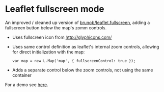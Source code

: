 Leaflet fullscreen mode
=======================

An improved / cleaned up version of [brunob/leaflet.fullscreen](https://github.com/brunob/leaflet.fullscreen), adding a fullscreen button below the map's zomm controls.

- Uses fullscreen icon from http://glyphicons.com/
- Uses same control definition as leaflet's internal zoom controls, allowing for direct initialization with the map:

  `var map = new L.Map('map', {
    fullscreenControl: true
  });`
- Adds a separate control below the zoom controls, not using the same container

For a demo see [here](http://jtreml.github.com/leaflet.fullscreen/example.html).